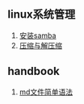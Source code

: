 ## linux系统管理  
1. [安装samba](https://github.com/derek-yi/weblog/blob/master/linux_admin/install_samba.md)   
2. [压缩与解压缩](https://github.com/derek-yi/weblog/blob/master/linux_admin/tar_cmd.md)  

## handbook  
1. [md文件简单语法](https://github.com/derek-yi/weblog/blob/master/linux_admin/md_file.md)  
